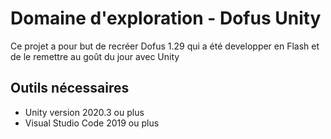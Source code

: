 # Domaine d'exploration - Dofus Unity

Ce projet a pour but de recréer Dofus 1.29 qui a été developper en Flash et de le remettre au goût du jour avec Unity

## Outils nécessaires

- Unity version 2020.3 ou plus
- Visual Studio Code 2019 ou plus
